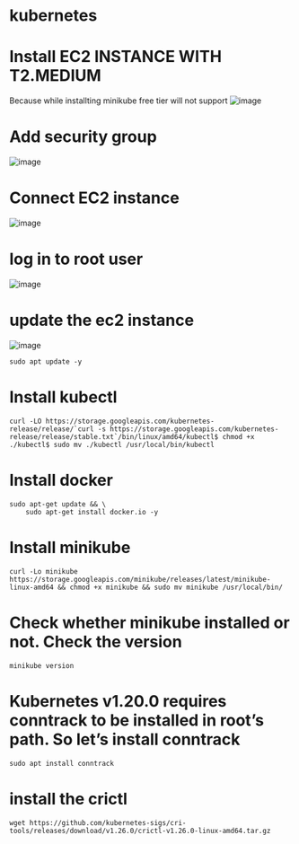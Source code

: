# kubernetes
# Install EC2 INSTANCE WITH T2.MEDIUM
Because while installting minikube free tier will not support 
![image](https://github.com/sowmiya429/kubernetes/assets/80743760/ed0f4b0e-76d8-42c5-8353-76cfb0704780)
# Add security group
![image](https://github.com/sowmiya429/kubernetes/assets/80743760/b7f8f345-c228-4547-b4da-c2149c6698d8)
# Connect EC2 instance
![image](https://github.com/sowmiya429/kubernetes/assets/80743760/7e4b0c66-ac63-45a5-aadb-1c5b7cd26a2f)
# log in to root user
![image](https://github.com/sowmiya429/kubernetes/assets/80743760/6331e479-89e6-4615-9bd3-808b10061a92)
# update the ec2 instance
![image](https://github.com/sowmiya429/kubernetes/assets/80743760/8aadb074-88ec-4920-b857-e085552d2523)
```
sudo apt update -y
```
# Install kubectl
```
curl -LO https://storage.googleapis.com/kubernetes-release/release/`curl -s https://storage.googleapis.com/kubernetes-release/release/stable.txt`/bin/linux/amd64/kubectl$ chmod +x ./kubectl$ sudo mv ./kubectl /usr/local/bin/kubectl
```
# Install docker
```
sudo apt-get update && \
    sudo apt-get install docker.io -y
```
# Install minikube
```
curl -Lo minikube https://storage.googleapis.com/minikube/releases/latest/minikube-linux-amd64 && chmod +x minikube && sudo mv minikube /usr/local/bin/
```
# Check whether minikube installed or not. Check the version
```
minikube version
```
# Kubernetes v1.20.0 requires conntrack to be installed in root’s path. So let’s install conntrack
```
sudo apt install conntrack
```
# install the crictl
```
wget https://github.com/kubernetes-sigs/cri-tools/releases/download/v1.26.0/crictl-v1.26.0-linux-amd64.tar.gz
```


